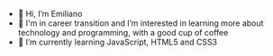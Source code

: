 - 👋 Hi, I’m Emiliano
- 👀 I'm in career transition and I’m interested in learning more about technology and programming, with a good cup of coffee 
- 🌱 I’m currently learning JavaScript, HTML5 and CSS3

